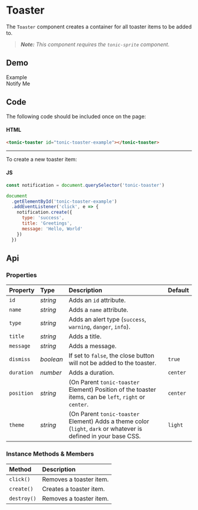 # Toaster
The `Toaster` component creates a container for all toaster items to be added to.

> *__Note:__ This component requires the `tonic-sprite` component.*

## Demo

<tonic-toaster></tonic-toaster>
<div class="example">
  <div class="header">Example</div>
  <div class="content">
    <tonic-button
      id="tonic-toaster-example"
      value="notify-me">
      Notify Me
      </tonic-button>
  </div>
</div>

## Code

The following code should be included once on the page:

#### HTML
```html
<tonic-toaster id="tonic-toaster-example"></tonic-toaster>
```

---

To create a new toaster item:

#### JS
```js
const notification = document.querySelector('tonic-toaster')

document
  .getElementById('tonic-toaster-example')
  .addEventListener('click', e => {
    notification.create({
      type: 'success',
      title: 'Greetings',
      message: 'Hello, World'
    })
  })
```

## Api

### Properties

| Property | Type | Description | Default |
| :--- | :--- | :--- | :--- |
| `id` | *string* | Adds an `id` attribute. |  |
| `name` | *string* | Adds a `name` attribute. |  |
| `type` | *string* | Adds an alert type (`success`, `warning`, `danger`, `info`). |  |
| `title` | *string* | Adds a title. |  |
| `message` | *string* | Adds a message. |  |
| `dismiss` | *boolean* | If set to `false`, the close button will not be added to the toaster. | `true` |
| `duration` | *number* | Adds a duration. | `center` |
| `position` | *string* | (On Parent `tonic-toaster` Element) Position of the toaster items, can be `left`, `right` or `center`. | `center` |
| `theme` | *string* | (On Parent `tonic-toaster` Element) Adds a theme color (`light`, `dark` or whatever is defined in your base CSS. | `light` |

### Instance Methods & Members

| Method | Description |
| :--- | :--- |
| `click()` | Removes a toaster item. |
| `create()` | Creates a toaster item. |
| `destroy()` | Removes a toaster item. |
